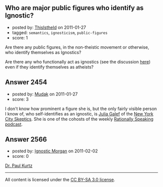 ## Who are major public figures who identify as Ignostic?

- posted by: [ThisIstheId](https://stackexchange.com/users/-1/404-thisistheid) on 2011-01-27
- tagged: `semantics`, `ignosticism`, `public-figures`
- score: 1

Are there any public figures, in the non-theistic movement or otherwise, who identify themselves as Ignostics?

Are there any who functionally act as ignostics (see the discussion [here][1]) even if they identify themselves as atheists?


  [1]: http://atheism.stackexchange.com/questions/2195/what-is-the-functional-difference-between-atheism-and-ignosticism


## Answer 2454

- posted by: [Mudak](https://stackexchange.com/users/-1/205-mudak) on 2011-01-27
- score: 3

<p>I don't know how prominent a figure she is, but the only fairly visible person I know of, who self-identifies as an ignostic, is <a href="http://www.juliagalef.com/" rel="nofollow">Julia Galef</a> of the <a href="http://nycskeptics.org/" rel="nofollow">New York City Skeptics</a>.  She is one of the cohosts of the weekly <a href="http://www.rationallyspeaking.org/" rel="nofollow">Rationally Speaking podcast</a>.</p>



## Answer 2566

- posted by: [Ignostic Morgan](https://stackexchange.com/users/-1/991-ignostic-morgan) on 2011-02-02
- score: 0

<p><a href="http://en.wikipedia.org/wiki/Paul_Kurtz" rel="nofollow">Dr. Paul Kurtz</a></p>




---

All content is licensed under the [CC BY-SA 3.0 license](https://creativecommons.org/licenses/by-sa/3.0/).
